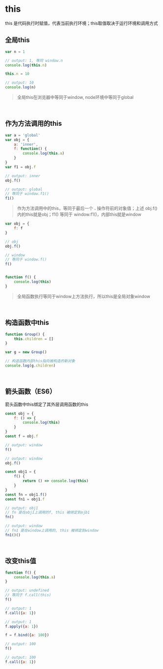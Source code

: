 # this
this 是代码执行时赋值，代表当前执行环境；this取值取决于运行环境和调用方式
<br/>

## 全局this
```js
var n = 1

// output: 1, 等同 window.n
console.log(this.n)

this.n = 10

// output: 10
console.log(n)
```

> 全局this在浏览器中等同于window, node环境中等同于global
<br/>

## 作为方法调用的this
```js
var a = 'global'
var obj = {
	a: 'inner',
	f: function() {
		console.log(this.a)
	}
}
var f1 = obj.f

// output: inner
obj.f()

// output: global
// 等同于 window.f1()
f1()
```

> 作为方法调用中的this，等同于最后一个 **.** 操作符前的对象值；上述 obj.f() 内的this就是obj；f1() 等同于 window.f1()，内部this就是window

```js
var obj = {
	f: f
}

// obj
obj.f()

// window
// 等同于 window.f()
f()


function f() {
	console.log(this)
}
```

> 全局函数执行等同于window上方法执行，所以this是全局对象window
<br/>

## 构造函数中this
```js
function Group() {
	this.children = []
}

var g = new Group()

// 构造函数内部this指向被构造的新对象
console.log(g.children)
```
<br/>

## 箭头函数（ES6）
箭头函数中this绑定了其外层调用函数的this

```js
const obj = {
	f: () => {
		console.log(this)
	}
}
const f = obj.f

// output: window
f()

// output: window
obj.f()
```
```js
const obj1 = {
	f() {
		return () => console.log(this)
	}
}
const fn = obj1.f()
const fn1 = obj1.f

// output: obj1
// fn 是在obj1上调用的f, this 被绑定到ojb1
fn()

// output: window
// fn1 是在window上调用的, this 被绑定到window
fn1()()
```
<br/>

## 改变this值
```js
function f() {
	console.log(this.a)
}

// output: undefined
// 等同于 f.call(this)
f()

// output: 1
f.call({a: 1})

// output: 1
f.apply({a: 1})

f = f.bind({a: 100})

// output: 100
f()

// output: 100
f.call({a: 1})
```
